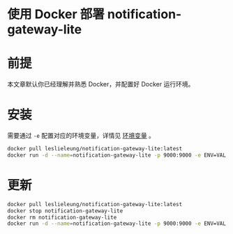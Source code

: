 <h1>使用 Docker 部署 notification-gateway-lite </h1>

# 前提

本文章默认你已经理解并熟悉 Docker，并配置好 Docker 运行环境。

# 安装

需要通过 `-e` 配置对应的环境变量，详情见 [环境变量](/docs/Env.md) 。

```bash
docker pull leslieleung/notification-gateway-lite:latest
docker run -d --name=notification-gateway-lite -p 9000:9000 -e ENV=VAL leslieleung/notification-gateway-lite:latest
```

# 更新

```bash
docker pull leslieleung/notification-gateway-lite:latest
docker stop notification-gateway-lite
docker rm notification-gateway-lite
docker run -d --name=notification-gateway-lite -p 9000:9000 -e ENV=VAL leslieleung/notification-gateway-lite:latest
```